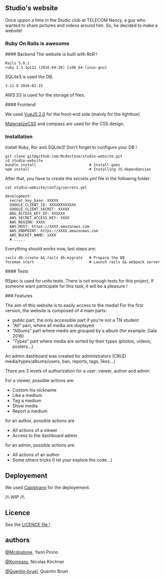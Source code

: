 ## Studio's website

Once uppon a time in the Studio club at TELECOM Nancy,
a guy who wanted to share pictures and videos around him. So, he decided to make a website!


### Ruby On Rails is awesome

#### Backend
The website is built with RoR !

    Rails 5.0.1
    ruby 2.3.1p112 (2016-04-26) [x86_64-linux-gnu]


 SQLite3 is used the DB.

    3.11.0 2016-02-15


AWS S3 is used for the storage of files.


#### Frontend

We used [VueJS 2.0](https://vuejs.org/) for the front-end side (mainly for the lightbox)

[MaterializeCSS](http://materializecss.com/) and compass are used for the CSS design.


### Installation

Install Ruby, Ror and SQLite3! Don't forget to configure your DB !

    git clone git@github.com:Mcdostone/studio-website.git
    cd studio-website
    bundle install                        # Install gems
    npm install                           # Installing JS dependancies


After that, you have to create the *secrets.yml* file in the following folder:

    cat studio-website/config/secrets.yml

    development:
      secret_key_base: XXXXX
      GOOGLE_CLIENT_ID: XXXXXXXXXXXX
      GOOGLE_CLIENT_SECRET: XXXXX
      AWS_ACCESS_KEY_ID: XXXXXX
      AWS_SECRET_ACCESS_KEY: XXXX
      AWS_REGION: XXXX
      AWS_HOST: https://XXXX.amazonaws.com
      AWS_ENDPOINT: https://XXXX.amazonaws.com
      AWS_BUCKET_NAME: xXXX
      #......


Everything should works now, last steps are:

    rails db:create && rails db:migrate   # Prepare the DB
    foreman start                         # Launch rails && webpack server

#### Tests

RSpec is used for units tests. There is not enough tests for this project, If someone want participate for this task, it will be a pleasure !


### Features

The aim of this website is to easily access to the media! For the first version, the website is composed of 4 main parts:

 - public part, the only accessible part if you're not a TN student
 - "All" part, where all media are displayed
 - "Albums" part where media are grouped by a album (for example: Gala 2016)
 - "Types" part where media are sorted by their types (photos, videos, posters...)



An admin dashboard was created for administrators (CRUD media/types/albums/users, ban, reports, tags, likes...)

There are 3 levels of authorization for a user: viewer, author and admin

For a viewer, possible actions are:
 - Custom his nickname
 - Like a medium
 - Tag a medium
 - Show media
 - Report a medium

for an author, possible actions are
 - All actions of a viewer
 - Access to the dashboard admin

for an admin, possible actions are:
 - All actions of an author
 - Some others tricks (I let your explore the code...)


## Deployement

We used [Capistrano](http://capistranorb.com/) for the deployement.

/!\\ WIP /!\\

## Licence

See the [LICENCE file !](https://github.com/Mcdostone/studio-website/blob/master/LICENSE)


## authors

[@Mcdostone](https://github.com/Mcdostone), Yann Prono

[@Kompass](https://github.com/Kompass), Nicolas Kirchner

[@Quentin-bruel](https://github.com/Quentin-Bruel), Quentin Bruel
